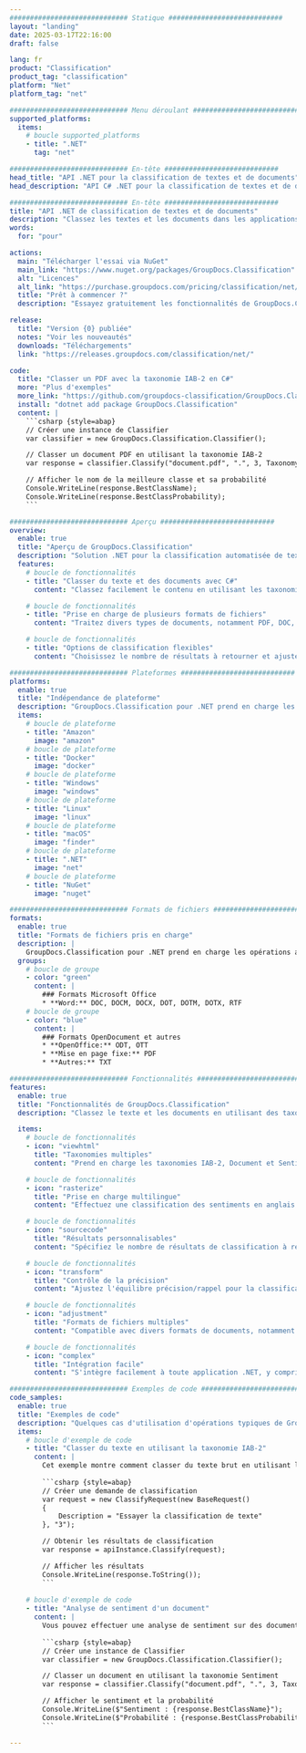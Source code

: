 ```yaml
---
############################# Statique ############################
layout: "landing"
date: 2025-03-17T22:16:00
draft: false

lang: fr
product: "Classification"
product_tag: "classification"
platform: "Net"
platform_tag: "net"

############################# Menu déroulant ############################
supported_platforms:
  items:
    # boucle supported_platforms
    - title: ".NET"
      tag: "net"

############################# En-tête ############################
head_title: "API .NET pour la classification de textes et de documents"
head_description: "API C# .NET pour la classification de textes et de documents utilisant les taxonomies IAB-2, Document et Sentiment. Classez le contenu dans divers formats, notamment PDF, DOC, DOCX, RTF et TXT."

############################# En-tête ############################
title: "API .NET de classification de textes et de documents"
description: "Classez les textes et les documents dans les applications .NET en utilisant plusieurs taxonomies."
words:
  for: "pour"

actions:
  main: "Télécharger l'essai via NuGet"
  main_link: "https://www.nuget.org/packages/GroupDocs.Classification"
  alt: "Licences"
  alt_link: "https://purchase.groupdocs.com/pricing/classification/net/"
  title: "Prêt à commencer ?"
  description: "Essayez gratuitement les fonctionnalités de GroupDocs.Classification ou demandez une licence"

release:
  title: "Version {0} publiée"
  notes: "Voir les nouveautés"
  downloads: "Téléchargements"
  link: "https://releases.groupdocs.com/classification/net/"

code:
  title: "Classer un PDF avec la taxonomie IAB-2 en C#"
  more: "Plus d'exemples"
  more_link: "https://github.com/groupdocs-classification/GroupDocs.Classification-for-.NET"
  install: "dotnet add package GroupDocs.Classification"
  content: |
    ```csharp {style=abap}   
    // Créer une instance de Classifier
    var classifier = new GroupDocs.Classification.Classifier();

    // Classer un document PDF en utilisant la taxonomie IAB-2
    var response = classifier.Classify("document.pdf", ".", 3, Taxonomy.Iab2);

    // Afficher le nom de la meilleure classe et sa probabilité
    Console.WriteLine(response.BestClassName);
    Console.WriteLine(response.BestClassProbability);
    ```

############################# Aperçu ############################
overview:
  enable: true
  title: "Aperçu de GroupDocs.Classification"
  description: "Solution .NET pour la classification automatisée de textes et de documents utilisant diverses taxonomies."
  features:
    # boucle de fonctionnalités
    - title: "Classer du texte et des documents avec C#"
      content: "Classez facilement le contenu en utilisant les taxonomies IAB-2, Document et Sentiment avec GroupDocs.Classification pour .NET."

    # boucle de fonctionnalités
    - title: "Prise en charge de plusieurs formats de fichiers"
      content: "Traitez divers types de documents, notamment PDF, DOC, DOCX, RTF, TXT et plus encore."

    # boucle de fonctionnalités
    - title: "Options de classification flexibles"
      content: "Choisissez le nombre de résultats à retourner et ajustez l'équilibre précision/rappel pour la taxonomie Documents."

############################# Plateformes ############################
platforms:
  enable: true
  title: "Indépendance de plateforme"
  description: "GroupDocs.Classification pour .NET prend en charge les systèmes d'exploitation, frameworks et gestionnaires de paquets suivants"
  items:
    # boucle de plateforme
    - title: "Amazon"
      image: "amazon"
    # boucle de plateforme
    - title: "Docker"
      image: "docker"
    # boucle de plateforme
    - title: "Windows"
      image: "windows"
    # boucle de plateforme
    - title: "Linux"
      image: "linux"
    # boucle de plateforme
    - title: "macOS"
      image: "finder"
    # boucle de plateforme
    - title: ".NET"
      image: "net"
    # boucle de plateforme
    - title: "NuGet"
      image: "nuget"

############################# Formats de fichiers ############################
formats:
  enable: true
  title: "Formats de fichiers pris en charge"
  description: |
    GroupDocs.Classification pour .NET prend en charge les opérations avec les [formats de fichiers](https://docs.groupdocs.com/classification/net/supported-document-formats/) suivants.
  groups:
    # boucle de groupe
    - color: "green"
      content: |
        ### Formats Microsoft Office
        * **Word:** DOC, DOCM, DOCX, DOT, DOTM, DOTX, RTF
    # boucle de groupe
    - color: "blue"
      content: |
        ### Formats OpenDocument et autres
        * **OpenOffice:** ODT, OTT
        * **Mise en page fixe:** PDF
        * **Autres:** TXT

############################# Fonctionnalités ############################
features:
  enable: true
  title: "Fonctionnalités de GroupDocs.Classification"
  description: "Classez le texte et les documents en utilisant des taxonomies et des options avancées."

  items:
    # boucle de fonctionnalités
    - icon: "viewhtml"
      title: "Taxonomies multiples"
      content: "Prend en charge les taxonomies IAB-2, Document et Sentiment pour une classification polyvalente."

    # boucle de fonctionnalités
    - icon: "rasterize"
      title: "Prise en charge multilingue"
      content: "Effectuez une classification des sentiments en anglais et en chinois."

    # boucle de fonctionnalités
    - icon: "sourcecode"
      title: "Résultats personnalisables"
      content: "Spécifiez le nombre de résultats de classification à retourner."

    # boucle de fonctionnalités
    - icon: "transform"
      title: "Contrôle de la précision"
      content: "Ajustez l'équilibre précision/rappel pour la classification de la taxonomie Documents."

    # boucle de fonctionnalités
    - icon: "adjustment"
      title: "Formats de fichiers multiples"
      content: "Compatible avec divers formats de documents, notamment PDF, DOC, DOCX, RTF et TXT."

    # boucle de fonctionnalités
    - icon: "complex"
      title: "Intégration facile"
      content: "S'intègre facilement à toute application .NET, y compris ASP.NET et les applications Windows."

############################# Exemples de code ############################
code_samples:
  enable: true
  title: "Exemples de code"
  description: "Quelques cas d'utilisation d'opérations typiques de GroupDocs.Classification pour .NET"
  items:
    # boucle d'exemple de code
    - title: "Classer du texte en utilisant la taxonomie IAB-2"
      content: |
        Cet exemple montre comment classer du texte brut en utilisant la taxonomie IAB-2 :
        
        ```csharp {style=abap}
        // Créer une demande de classification
        var request = new ClassifyRequest(new BaseRequest()
        {
            Description = "Essayer la classification de texte"
        }, "3");

        // Obtenir les résultats de classification
        var response = apiInstance.Classify(request);

        // Afficher les résultats
        Console.WriteLine(response.ToString());
        ```
        
    # boucle d'exemple de code
    - title: "Analyse de sentiment d'un document"
      content: |
        Vous pouvez effectuer une analyse de sentiment sur des documents en utilisant la taxonomie Sentiment :
        
        ```csharp {style=abap}
        // Créer une instance de Classifier
        var classifier = new GroupDocs.Classification.Classifier();

        // Classer un document en utilisant la taxonomie Sentiment
        var response = classifier.Classify("document.pdf", ".", 3, Taxonomy.Sentiment);

        // Afficher le sentiment et la probabilité
        Console.WriteLine($"Sentiment : {response.BestClassName}");
        Console.WriteLine($"Probabilité : {response.BestClassProbability}");
        ```

---
```

